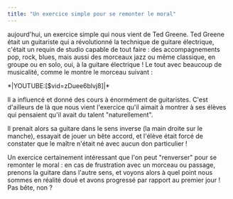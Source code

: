 ```yaml
---
title: "Un exercice simple pour se remonter le moral"
---
```


aujourd'hui, un exercice simple qui nous vient de Ted Greene. Ted Greene était 
un guitariste qui a révolutionné la technique de guitare électrique, c'était un 
requin de studio capable de tout faire : des accompagnements pop, rock, blues, 
mais aussi des morceaux jazz ou même classique, en groupe ou en solo, oui, à la 
guitare électrique ! Le tout avec beaucoup de musicalité, comme le montre le 
morceau suivant :

\*\|YOUTUBE:[$vid=zDuee6blvj8]\|\*

Il a influencé et donné des cours à énormément de guitaristes. C'est d'ailleurs 
de là que nous vient l'exercice qu'il aimait à montrer à ses élèves qui 
pensaient qu'il avait du talent "naturellement".

Il prenait alors sa guitare dans le sens inverse (la main droite sur le 
manche), essayait de jouer un bête accord, et l'élève était forcé de constater 
que le maître n'était né avec aucun don particulier !

Un exercice certainement intéressant que l'on peut "renverser" pour se remonter 
le moral : en cas de frustration avec un morceau ou passage, prenons la guitare 
dans l'autre sens, et voyons alors à quel point nous sommes en réalité doué et 
avons progressé par rapport au premier jour ! Pas bête, non ?
